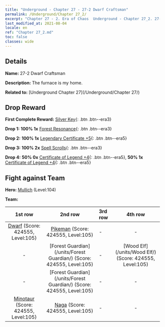 ```yaml
---
title: "Underground - Chapter 27 - 27-2 Dwarf Craftsman"
permalink: /Underground/Chapter 27_2/
excerpt: "Chapter 27 - 2. Era of Chaos  Underground - Chapter 27_2. 27-2 Dwarf Craftsman"
last_modified_at: 2021-08-04
locale: en
ref: "Chapter 27_2.md"
toc: false
classes: wide
---
```


## Details

 **Name:** 27-2 Dwarf Craftsman

 **Description:** The furnace is my home.

 **Related to:** [Underground Chapter 27](/Underground/Chapter 27/)

## Drop Reward

 **First Complete Reward:** [Silver Key](/Items/con_693/){: .btn .btn--era3}

 **Drop 1:** **100% 1x** [Forest Resonance](/Items/her_465/){: .btn .btn--era3}

 **Drop 2:** **100% 1x** [Legendary Certificate +5](/Items/mat_102/){: .btn .btn--era5}

 **Drop 3:** **100% 2x** [Spell Scrolls](/Items/con_694/){: .btn .btn--era3}

 **Drop 4:** **50% 0x** [Certificate of Legend +4](/Items/mat_95/){: .btn .btn--era5}, **50% 1x** [Certificate of Legend +4](/Items/mat_95/){: .btn .btn--era5}


## Fight against Team
 **Hero:** [Mullich](/heroes/Mullich/) (Level:104)

 **Team:**


  | 1st row | 2nd row | 3rd row | 4th row |
  |:----:|:----:|:----|:----:|
  | [Dwarf](/units/Dwarf/) (Score: 424555, Level:105)  | [Pikeman](/units/Pikeman/) (Score: 424555, Level:105)  | - | - |
  | - | [Forest Guardian](/units/Forest Guardian/) (Score: 424555, Level:105)  | - | [Wood Elf](/units/Wood Elf/) (Score: 424555, Level:105)  |
  | - | [Forest Guardian](/units/Forest Guardian/) (Score: 424555, Level:105)  | - | - |
  | [Minotaur](/units/Minotaur/) (Score: 424555, Level:105)  | [Naga](/units/Naga/) (Score: 424555, Level:105)  | - | - |


